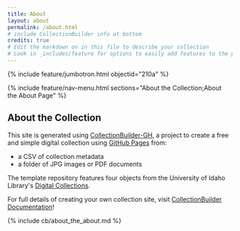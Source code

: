 ```yaml
---
title: About
layout: about
permalink: /about.html
# include CollectionBuilder info at bottom
credits: true
# Edit the markdown on in this file to describe your collection
# Look in _includes/feature for options to easily add features to the page
---
```


{% include feature/jumbotron.html objectid="210a" %}

{% include feature/nav-menu.html sections="About the Collection;About the About Page" %}

## About the Collection

This site is generated using [CollectionBuilder-GH](https://collectionbuilding.github.io/gh/), a project to create a free and simple digital collection using [GitHub Pages](https://pages.github.com/) from: 

- a CSV of collection metadata
- a folder of JPG images or PDF documents

The template repository features four objects from the University of Idaho Library's [Digital Collections](https://www.lib.uidaho.edu/digital). 

For full details of creating your own collection site, visit [CollectionBuilder Documentation](https://collectionbuilder.github.io/cb-docs/)!

<!-- IMPORTANT!!! DELETE this comment and the include below when you are finished editing this page for your collection. The include below introduces about page features. They will show up on your collection's about page until you delete it.  -->
{% include cb/about_the_about.md %} 
